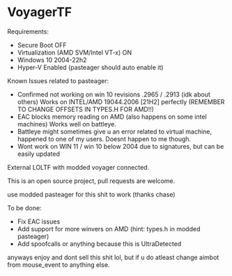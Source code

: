 # VoyagerTF


Requirements:

- Secure Boot OFF
- Virtualization (AMD SVM/Intel VT-x) ON
- Windows 10 2004-22h2
- Hyper-V Enabled (pasteager should auto enable it)

Known Issues related to pasteager:

- Confirmed not working on win 10 revisions .2965 / .2913 (idk about others) Works on INTEL/AMD 19044.2006 [21H2] perfectly (REMEMBER TO CHANGE OFFSETS IN TYPES.H FOR AMD!!)
- EAC blocks memory reading on AMD (also happens on some intel machines) Works well on battleye.
- Battleye might sometimes give u an error related to virtual machine, happened to one of my users. Doesnt happen to me though.
- Wont work on WIN 11 / win 10 below 2004 due to signatures, but can be easily updated


External LOLTF with modded voyager connected.

This is an open source project, pull requests are welcome.

use modded pasteager for this shit to work (thanks chase)

To be done:

- Fix EAC issues
- Add support for more winvers on AMD (hint: types.h in modded pasteager)
- Add spoofcalls or anything because this is UltraDetected


anyways enjoy and dont sell this shit lol, but if u do atleast change aimbot from mouse_event to anything else.

